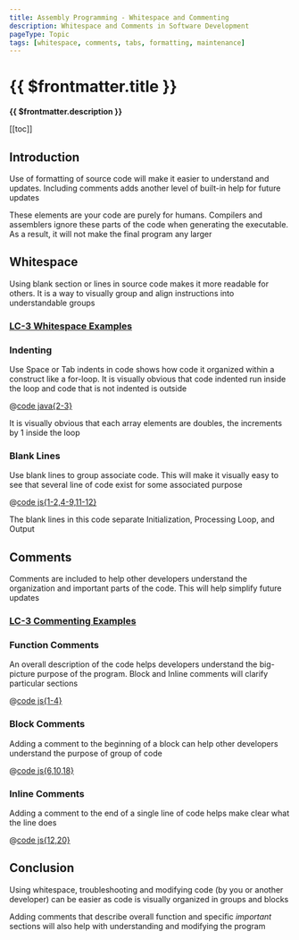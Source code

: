 ```yaml
---
title: Assembly Programming - Whitespace and Commenting
description: Whitespace and Comments in Software Development
pageType: Topic
tags: [whitespace, comments, tabs, formatting, maintenance]
---
```


# {{ $frontmatter.title }}

**{{ $frontmatter.description }}**

<KeyConcepts :ConceptArray= "[
{
  Concept:'Whitespace for easier code review',
  Details:'Indenting and blank lines visually organizes source code to help other developers understand and modify your code'
},
{
  Concept:'Commenting for understandability',
  Details:'Adding comments help others understand important and non-obvious code'
},
]" />

[[toc]]

## Introduction

Use of formatting of source code will make it easier to understand and updates. Including comments adds another level of built-in help for future updates

These elements are your code are purely for humans. Compilers and assemblers ignore these parts of the code when generating the executable. As a result, it will not make the final program any larger

## Whitespace

Using blank section or lines in source code makes it more readable for others. It is a way to visually group and align instructions into understandable groups

### [LC-3 Whitespace Examples](../../../LC3/Development/WhitespaceAndCommenting/index.md#whitespace) 

### Indenting

Use Space or Tab indents in code shows how code it organized within a construct like a for-loop. It is visually obvious that code indented run inside the loop and code that is not indented is outside

@[code java{2-3}](./javaForLoop.java)

It is visually obvious that each array elements are doubles, the increments by 1 inside the loop


### Blank Lines

Use blank lines to group associate code. This will make it visually easy to see that several line of code exist for some associated purpose

@[code js{1-2,4-9,11-12}](./jsForLoop.js)

The blank lines in this code separate Initialization, Processing Loop, and Output

<QuestionTF question="Use of whitespace helps developers understand the program" answer='true' rightAnswerFeedback="Right! Particularly code that was written a while back, and now needs to be updated by another developer" wrongAnswerFeedback="Actually it is likely to help"/>

<QuestionTF question="Assemblers/Compilers include whitespace in the executable" answer='false' rightAnswerFeedback="Right! Whitespace is stripped out during the first pass of the Assembly process" wrongAnswerFeedback="Incorrect. Assemblers/Compilers completely ignore all whitespace during the process"/>

## Comments

Comments are included to help other developers understand the organization and important parts of the code. This will help simplify future updates

### [LC-3 Commenting Examples](../../../LC3/Development/WhitespaceAndCommenting/index.md#comments) 

### Function Comments

An overall description of the code helps developers understand the big-picture purpose of the program. Block and Inline comments will clarify particular sections

@[code js{1-4}](./jsForLoop1.js)

### Block Comments

Adding a comment to the beginning of a block can help other developers understand the purpose of group of code

@[code js{6,10,18}](./jsForLoop2.js)

### Inline Comments

Adding a comment to the end of a single line of code helps make clear what the line does

@[code js{12,20}](./jsForLoop3.js)

<QuestionTF question="Adding good comments to your code now is likely to help you in the future" answer='true' rightAnswerFeedback="Yes, it is very likely to help as you may not recall the reasons for the structure of your code" wrongAnswerFeedback="Well, that may be true, but you will need to have incredible memory recall"/>

## Conclusion

Using whitespace, troubleshooting and modifying code (by you or another developer) can be easier as code is visually organized in groups and blocks

Adding comments that describe overall function and specific *important* sections will also help with understanding and modifying the program